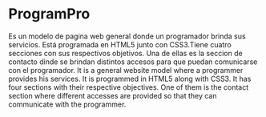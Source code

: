 # ProgramPro
Es un modelo de pagina web general donde un programador brinda sus servicios. Está programada en HTML5 junto con CSS3.Tiene cuatro secciones con sus respectivos objetivos. Una de ellas es la seccion de contacto dinde se brindan distintos accesos para que puedan comunicarse con el programador. 
It is a general website model where a programmer provides his services. It is programmed in HTML5 along with CSS3. It has four sections with their respective objectives. One of them is the contact section where different accesses are provided so that they can communicate with the programmer. 
